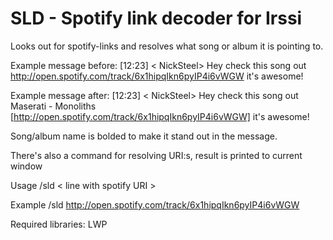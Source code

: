 SLD - Spotify link decoder for Irssi
====================================


Looks out for spotify-links and resolves what song or album it is pointing to.


Example message before: [12:23] < NickSteel> Hey check this song out http://open.spotify.com/track/6x1hipqIkn6pyIP4i6vWGW it's awesome!

Example message after:  [12:23] < NickSteel> Hey check this song out Maserati - Monoliths [http://open.spotify.com/track/6x1hipqIkn6pyIP4i6vWGW] it's awesome!

Song/album name is bolded to make it stand out in the message.



There's also a command for resolving URI:s, result is printed to current window


Usage /sld < line with spotify URI >

Example /sld http://open.spotify.com/track/6x1hipqIkn6pyIP4i6vWGW


Required libraries: LWP
